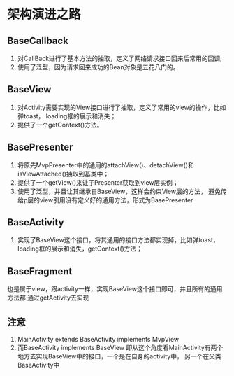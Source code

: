 # 架构演进之路
## BaseCallback
1. 对CallBack进行了基本方法的抽取，定义了网络请求接口回来后常用的回调;
2. 使用了泛型，因为请求回来成功的Bean对象是五花八门的。
## BaseView
1. 对Activity需要实现的View接口进行了抽取，定义了常用的view的操作，比如弹toast，
loading框的展示和消失；
2. 提供了一个getContext()方法。
## BasePresenter
1. 将原先MvpPresenter中的通用的attachView()、detachView()和isViewAttached()抽取到基类中；
2. 提供了一个getView()来让子Presenter获取到view层实例；
3. 使用了泛型，并且让其继承自BaseView，这样会约束View层的方法，
避免传给p层的view引用没有定义好的通用方法，形式为BasePresenter<V extends BaseView>
## BaseActivity
1. 实现了BaseView这个接口，将其通用的接口方法都实现掉，比如弹toast，
loading框的展示和消失，getContext()方法；
## BaseFragment
也是属于view，跟activity一样，实现BaseView这个接口即可，并且所有的通用方法都
通过getActivity去实现


## 注意
1. MainActivity extends BaseActivity implements MvpView
2. 而BaseActivity implements BaseView
即从这个角度看MainActivity有两个地方去实现BaseView中的接口，一个是在自身的activity中， 
另一个在父类BaseActivity中